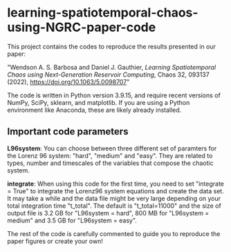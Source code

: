 # learning-spatiotemporal-chaos-using-NGRC-paper-code
This project contains the codes to reproduce the results presented in our paper: 

"Wendson A. S. Barbosa and Daniel J. Gauthier, _Learning Spatiotemporal Chaos using Next-Generation Reservoir Computing_, Chaos 32, 093137 (2022), https://doi.org/10.1063/5.0098707"

The code is written in Python version 3.9.15, and require recent versions of NumPy, SciPy, sklearn, and matplotlib. If you are using a Python environment like Anaconda, these are likely already installed.


## Important code parameters

**L96system**: You can choose between three different set of paramters for the Lorenz 96 system: "hard", "medium" and "easy". They are related to types, number and timescales of the variables that compose the chaotic system.  

**integrate**: When using this code for the first time, you need to set "integrate = True" to integrate the Lorenz96 system equations and create the data set. It may take a while and the data file might be very large depending on your total integration time "t_total". The default is "t_total=11000" and the size of output file is 3.2 GB for "L96system = hard", 800 MB for "L96system = medium" and 3.5 GB for "L96system = easy". 

The rest of the code is carefully commented to guide you to reproduce the paper figures or create your own! 
